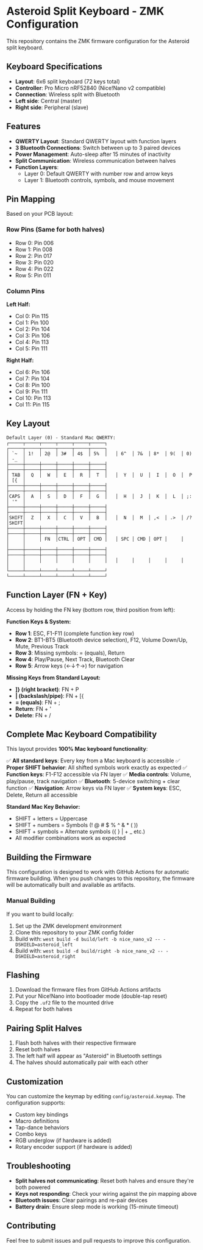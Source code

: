 # Asteroid Split Keyboard - ZMK Configuration

This repository contains the ZMK firmware configuration for the Asteroid split keyboard.

## Keyboard Specifications

- **Layout**: 6x6 split keyboard (72 keys total)
- **Controller**: Pro Micro nRF52840 (Nice!Nano v2 compatible)
- **Connection**: Wireless split with Bluetooth
- **Left side**: Central (master)
- **Right side**: Peripheral (slave)

## Features

- **QWERTY Layout**: Standard QWERTY layout with function layers
- **3 Bluetooth Connections**: Switch between up to 3 paired devices
- **Power Management**: Auto-sleep after 15 minutes of inactivity
- **Split Communication**: Wireless communication between halves
- **Function Layers**:
  - Layer 0: Default QWERTY with number row and arrow keys
  - Layer 1: Bluetooth controls, symbols, and mouse movement

## Pin Mapping

Based on your PCB layout:

### Row Pins (Same for both halves)
- Row 0: Pin 006
- Row 1: Pin 008
- Row 2: Pin 017
- Row 3: Pin 020
- Row 4: Pin 022
- Row 5: Pin 011

### Column Pins
**Left Half:**
- Col 0: Pin 115
- Col 1: Pin 100
- Col 2: Pin 104
- Col 3: Pin 106
- Col 4: Pin 113
- Col 5: Pin 111

**Right Half:**
- Col 6: Pin 106
- Col 7: Pin 104
- Col 8: Pin 100
- Col 9: Pin 111
- Col 10: Pin 113
- Col 11: Pin 115

## Key Layout

```
Default Layer (0) - Standard Mac QWERTY:
┌─────┬─────┬─────┬─────┬─────┬─────┐   ┌─────┬─────┬─────┬─────┬─────┬─────┐
│ `~  │ 1!  │ 2@  │ 3#  │ 4$  │ 5%  │   │ 6^  │ 7&  │ 8*  │ 9(  │ 0)  │ -_  │
├─────┼─────┼─────┼─────┼─────┼─────┤   ├─────┼─────┼─────┼─────┼─────┼─────┤
│ TAB │  Q  │  W  │  E  │  R  │  T  │   │  Y  │  U  │  I  │  O  │  P  │ [{  │
├─────┼─────┼─────┼─────┼─────┼─────┤   ├─────┼─────┼─────┼─────┼─────┼─────┤
│CAPS │  A  │  S  │  D  │  F  │  G  │   │  H  │  J  │  K  │  L  │ ;:  │ '"  │
├─────┼─────┼─────┼─────┼─────┼─────┤   ├─────┼─────┼─────┼─────┼─────┼─────┤
│SHIFT│  Z  │  X  │  C  │  V  │  B  │   │  N  │  M  │ ,<  │ .>  │ /?  │SHIFT│
├─────┼─────┼─────┼─────┼─────┼─────┤   ├─────┼─────┼─────┼─────┼─────┼─────┤
│     │     │ FN  │CTRL │ OPT │ CMD │   │ SPC │ CMD │ OPT │     │     │     │
├─────┼─────┼─────┼─────┼─────┼─────┤   ├─────┼─────┼─────┼─────┼─────┼─────┤
│     │     │     │     │     │     │   │     │     │     │     │     │     │
└─────┴─────┴─────┴─────┴─────┴─────┘   └─────┴─────┴─────┴─────┴─────┴─────┘
```

## Function Layer (FN + Key)

Access by holding the FN key (bottom row, third position from left):

**Function Keys & System:**
- **Row 1**: ESC, F1-F11 (complete function key row)
- **Row 2**: BT1-BT5 (Bluetooth device selection), F12, Volume Down/Up, Mute, Previous Track
- **Row 3**: Missing symbols: = (equals), Return
- **Row 4**: Play/Pause, Next Track, Bluetooth Clear
- **Row 5**: Arrow keys (←↓↑→) for navigation

**Missing Keys from Standard Layout:**
- **]} (right bracket)**: FN + P
- **\| (backslash/pipe)**: FN + [{
- **= (equals)**: FN + ;
- **Return**: FN + '
- **Delete**: FN + /

## Complete Mac Keyboard Compatibility

This layout provides **100% Mac keyboard functionality**:

✅ **All standard keys**: Every key from a Mac keyboard is accessible
✅ **Proper SHIFT behavior**: All shifted symbols work exactly as expected
✅ **Function keys**: F1-F12 accessible via FN layer
✅ **Media controls**: Volume, play/pause, track navigation
✅ **Bluetooth**: 5-device switching + clear function
✅ **Navigation**: Arrow keys via FN layer
✅ **System keys**: ESC, Delete, Return all accessible

**Standard Mac Key Behavior:**
- SHIFT + letters = Uppercase
- SHIFT + numbers = Symbols (! @ # $ % ^ & * ( ))
- SHIFT + symbols = Alternate symbols ({ } | + _ etc.)
- All modifier combinations work as expected

## Building the Firmware

This configuration is designed to work with GitHub Actions for automatic firmware building. When you push changes to this repository, the firmware will be automatically built and available as artifacts.

### Manual Building

If you want to build locally:

1. Set up the ZMK development environment
2. Clone this repository to your ZMK config folder
3. Build with: `west build -d build/left -b nice_nano_v2 -- -DSHIELD=asteroid_left`
4. Build with: `west build -d build/right -b nice_nano_v2 -- -DSHIELD=asteroid_right`

## Flashing

1. Download the firmware files from GitHub Actions artifacts
2. Put your Nice!Nano into bootloader mode (double-tap reset)
3. Copy the `.uf2` file to the mounted drive
4. Repeat for both halves

## Pairing Split Halves

1. Flash both halves with their respective firmware
2. Reset both halves
3. The left half will appear as "Asteroid" in Bluetooth settings
4. The halves should automatically pair with each other

## Customization

You can customize the keymap by editing `config/asteroid.keymap`. The configuration supports:
- Custom key bindings
- Macro definitions
- Tap-dance behaviors
- Combo keys
- RGB underglow (if hardware is added)
- Rotary encoder support (if hardware is added)

## Troubleshooting

- **Split halves not communicating**: Reset both halves and ensure they're both powered
- **Keys not responding**: Check your wiring against the pin mapping above
- **Bluetooth issues**: Clear pairings and re-pair devices
- **Battery drain**: Ensure sleep mode is working (15-minute timeout)

## Contributing

Feel free to submit issues and pull requests to improve this configuration.
